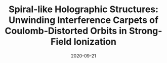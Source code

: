 ---
title: "Spiral-like Holographic Structures: Unwinding Interference Carpets of Coulomb-Distorted Orbits in Strong-Field Ionization"
collection: publications
permalink: " /publication/2020-09-21-Spiral-like Holographic Structures: Unwinding Interference Carpets of Coulomb-Distorted Orbits in Strong-Field Ionization"
date: 2020-09-21
venue: 'Phys. Rev. A'
paperurl: 'https://journals.aps.org/pra/abstract/10.1103/PhysRevA.102.033111'
citation: 'A. S. Maxwell, X. Y. Lai, R. P. Sun, X. J. Liu, C. Figueira de Morisson Faria Phys. Rev. A 102, 033111 (2020)'
---